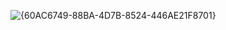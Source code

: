 ![{60AC6749-88BA-4D7B-8524-446AE21F8701}](https://github.com/user-attachments/assets/157ac7b8-a3d6-48ab-9bcc-26cd7b9cd73d)
